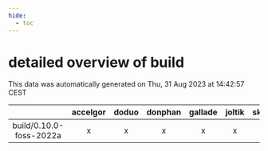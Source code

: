 ```yaml
---
hide:
  - toc
---
```


detailed overview of build
==========================


This data was automatically generated on Thu, 31 Aug 2023 at 14:42:57 CEST  

| |accelgor|doduo|donphan|gallade|joltik|skitty|swalot|victini|
| :---: | :---: | :---: | :---: | :---: | :---: | :---: | :---: | :---: |
|build/0.10.0-foss-2022a|x|x|x|x|x|x|x|x|
